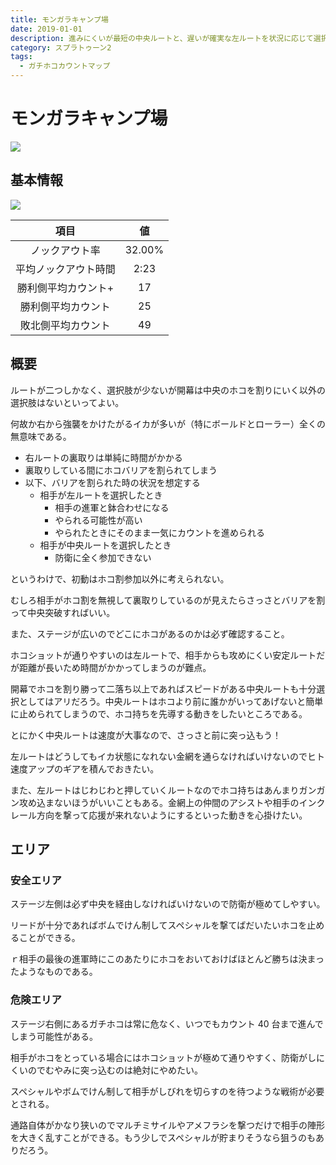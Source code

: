 ```yaml
---
title: モンガラキャンプ場
date: 2019-01-01
description: 進みにくいが最短の中央ルートと、遅いが確実な左ルートを状況に応じて選択する必要があります
category: スプラトゥーン2
tags:
  - ガチホコカウントマップ
---
```


# モンガラキャンプ場

![](https://pbs.twimg.com/media/Ecb5GSOXsAIhRwU?format=png)

## 基本情報

![](https://pbs.twimg.com/media/EV-GmeoXQAI97Og?format=png)

|         項目         |   値   |
| :------------------: | :----: |
|    ノックアウト率    | 32.00% |
| 平均ノックアウト時間 |  2:23  |
| 勝利側平均カウント+  |   17   |
|  勝利側平均カウント  |   25   |
|  敗北側平均カウント  |   49   |

## 概要

ルートが二つしかなく、選択肢が少ないが開幕は中央のホコを割りにいく以外の選択肢はないといってよい。

何故か右から強襲をかけたがるイカが多いが（特にボールドとローラー）全くの無意味である。

- 右ルートの裏取りは単純に時間がかかる
- 裏取りしている間にホコバリアを割られてしまう
- 以下、バリアを割られた時の状況を想定する
  - 相手が左ルートを選択したとき
    - 相手の進軍と鉢合わせになる
    - やられる可能性が高い
    - やられたときにそのまま一気にカウントを進められる
  - 相手が中央ルートを選択したとき
    - 防衛に全く参加できない

というわけで、初動はホコ割参加以外に考えられない。

むしろ相手がホコ割を無視して裏取りしているのが見えたらさっさとバリアを割って中央突破すればいい。

また、ステージが広いのでどこにホコがあるのかは必ず確認すること。

ホコショットが通りやすいのは左ルートで、相手からも攻めにくい安定ルートだが距離が長いため時間がかかってしまうのが難点。

開幕でホコを割り勝って二落ち以上であればスピードがある中央ルートも十分選択としてはアリだろう。中央ルートはホコより前に誰かがいってあげないと簡単に止められてしまうので、ホコ持ちを先導する動きをしたいところである。

とにかく中央ルートは速度が大事なので、さっさと前に突っ込もう！

左ルートはどうしてもイカ状態になれない金網を通らなければいけないのでヒト速度アップのギアを積んでおきたい。

また、左ルートはじわじわと押していくルートなのでホコ持ちはあんまりガンガン攻め込まないほうがいいこともある。金網上の仲間のアシストや相手のインクレール方向を撃って応援が来れないようにするといった動きを心掛けたい。

## エリア

### 安全エリア

ステージ左側は必ず中央を経由しなければいけないので防衛が極めてしやすい。

リードが十分であればボムでけん制してスペシャルを撃てばだいたいホコを止めることができる。

ｒ相手の最後の進軍時にこのあたりにホコをおいておけばほとんど勝ちは決まったようなものである。

### 危険エリア

ステージ右側にあるガチホコは常に危なく、いつでもカウント 40 台まで進んでしまう可能性がある。

相手がホコをとっている場合にはホコショットが極めて通りやすく、防衛がしにくいのでむやみに突っ込むのは絶対にやめたい。

スペシャルやボムでけん制して相手がしびれを切らすのを待つような戦術が必要とされる。

通路自体がかなり狭いのでマルチミサイルやアメフラシを撃つだけで相手の陣形を大きく乱すことができる。もう少しでスペシャルが貯まりそうなら狙うのもありだろう。
